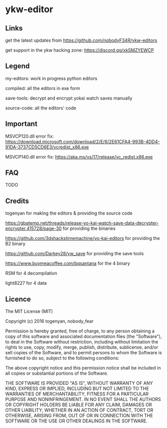 # ykw-editor

## Links

get the latest updates from https://github.com/nobodyF34R/ykw-editors

get support in the ykw hacking zone: https://discord.gg/xkSMZYEWCP


## Legend

my-editors: work in progress python editors

compiled: all the editors in exe form

save-tools: decrypt and encrypt yokai watch saves manually

source-code: all the editors' code


## Important

MSVCP120.dll error fix: https://download.microsoft.com/download/2/E/6/2E61CFA4-993B-4DD4-91DA-3737CD5CD6E3/vcredist_x86.exe

MSVCP140.dll error fix: https://aka.ms/vs/17/release/vc_redist.x86.exe

## FAQ

TODO

## Credits

togenyan for making the editors & providing the source code

https://gbatemp.net/threads/release-yo-kai-watch-save-data-decrypter-encrypter.415728/page-30 for providing the binaries

https://github.com/3dshackstimemachine/yo-kai-editors for providing the B2 binary

https://github.com/Darkey28/yw_save for providing the save tools

https://www.buymeacoffee.com/bqsantana for the 4 binary

RSM for 4 decompilation

light8227 for 4 data


## Licence

The MIT License (MIT)

Copyright (c) 2016 togenyan, nobody_fear

Permission is hereby granted, free of charge, to any person obtaining a copy
of this software and associated documentation files (the "Software"), to deal
in the Software without restriction, including without limitation the rights
to use, copy, modify, merge, publish, distribute, sublicense, and/or sell
copies of the Software, and to permit persons to whom the Software is
furnished to do so, subject to the following conditions:

The above copyright notice and this permission notice shall be included in all
copies or substantial portions of the Software.

THE SOFTWARE IS PROVIDED "AS IS", WITHOUT WARRANTY OF ANY KIND, EXPRESS OR
IMPLIED, INCLUDING BUT NOT LIMITED TO THE WARRANTIES OF MERCHANTABILITY,
FITNESS FOR A PARTICULAR PURPOSE AND NONINFRINGEMENT. IN NO EVENT SHALL THE
AUTHORS OR COPYRIGHT HOLDERS BE LIABLE FOR ANY CLAIM, DAMAGES OR OTHER
LIABILITY, WHETHER IN AN ACTION OF CONTRACT, TORT OR OTHERWISE, ARISING FROM,
OUT OF OR IN CONNECTION WITH THE SOFTWARE OR THE USE OR OTHER DEALINGS IN THE
SOFTWARE.
